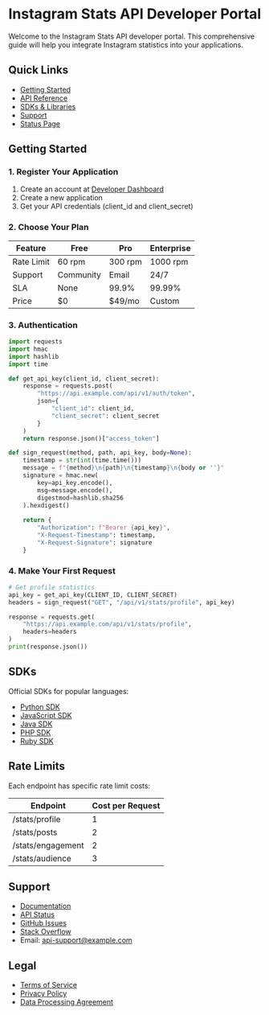 # Instagram Stats API Developer Portal

Welcome to the Instagram Stats API developer portal. This comprehensive guide will help you integrate Instagram statistics into your applications.

## Quick Links
- [Getting Started](#getting-started)
- [API Reference](../API.md)
- [SDKs & Libraries](#sdks)
- [Support](#support)
- [Status Page](https://status.example.com)

## Getting Started

### 1. Register Your Application
1. Create an account at [Developer Dashboard](https://developers.example.com)
2. Create a new application
3. Get your API credentials (client_id and client_secret)

### 2. Choose Your Plan

| Feature | Free | Pro | Enterprise |
|---------|------|-----|------------|
| Rate Limit | 60 rpm | 300 rpm | 1000 rpm |
| Support | Community | Email | 24/7 |
| SLA | None | 99.9% | 99.99% |
| Price | $0 | $49/mo | Custom |

### 3. Authentication

```python
import requests
import hmac
import hashlib
import time

def get_api_key(client_id, client_secret):
    response = requests.post(
        "https://api.example.com/api/v1/auth/token",
        json={
            "client_id": client_id,
            "client_secret": client_secret
        }
    )
    return response.json()["access_token"]

def sign_request(method, path, api_key, body=None):
    timestamp = str(int(time.time()))
    message = f"{method}\n{path}\n{timestamp}\n{body or ''}"
    signature = hmac.new(
        key=api_key.encode(),
        msg=message.encode(),
        digestmod=hashlib.sha256
    ).hexdigest()
    
    return {
        "Authorization": f"Bearer {api_key}",
        "X-Request-Timestamp": timestamp,
        "X-Request-Signature": signature
    }
```

### 4. Make Your First Request

```python
# Get profile statistics
api_key = get_api_key(CLIENT_ID, CLIENT_SECRET)
headers = sign_request("GET", "/api/v1/stats/profile", api_key)

response = requests.get(
    "https://api.example.com/api/v1/stats/profile",
    headers=headers
)
print(response.json())
```

## SDKs

Official SDKs for popular languages:
- [Python SDK](https://github.com/example/instagram-stats-python)
- [JavaScript SDK](https://github.com/example/instagram-stats-js)
- [Java SDK](https://github.com/example/instagram-stats-java)
- [PHP SDK](https://github.com/example/instagram-stats-php)
- [Ruby SDK](https://github.com/example/instagram-stats-ruby)

## Rate Limits

Each endpoint has specific rate limit costs:

| Endpoint | Cost per Request |
|----------|------------------|
| /stats/profile | 1 |
| /stats/posts | 2 |
| /stats/engagement | 2 |
| /stats/audience | 3 |

## Support

- [Documentation](https://docs.example.com)
- [API Status](https://status.example.com)
- [GitHub Issues](https://github.com/example/instagram-stats-api/issues)
- [Stack Overflow](https://stackoverflow.com/questions/tagged/instagram-stats-api)
- Email: api-support@example.com

## Legal
- [Terms of Service](legal/terms.md)
- [Privacy Policy](legal/privacy.md)
- [Data Processing Agreement](legal/dpa.md) 